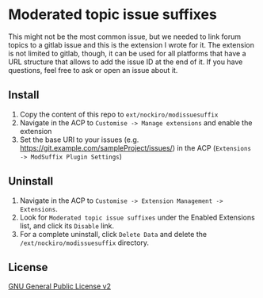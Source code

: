 # Moderated topic issue suffixes

This might not be the most common issue, but we needed to link forum topics to a gitlab issue and this is the extension I wrote for it.
The extension is not limited to gitlab, though, it can be used for all platforms that have a URL structure that allows to add the issue ID at the end of it.
If you have questions, feel free to ask or open an issue about it.

## Install

1. Copy the content of this repo to `ext/nockiro/modissuesuffix`
2. Navigate in the ACP to `Customise -> Manage extensions` and enable the extension
3. Set the base URI to your issues (e.g. https://git.example.com/sampleProject/issues/) in the ACP (`Extensions -> ModSuffix Plugin Settings`)


## Uninstall

1. Navigate in the ACP to `Customise -> Extension Management -> Extensions`.
2. Look for `Moderated topic issue suffixes` under the Enabled Extensions list, and click its `Disable` link.
3. For a complete uninstall, click `Delete Data` and delete the `/ext/nockiro/modissuesuffix` directory.

## License
[GNU General Public License v2](http://opensource.org/licenses/GPL-2.0)
